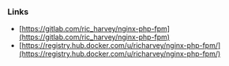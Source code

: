 
### Links
- [https://gitlab.com/ric_harvey/nginx-php-fpm](https://gitlab.com/ric_harvey/nginx-php-fpm)
- [https://registry.hub.docker.com/u/richarvey/nginx-php-fpm/](https://registry.hub.docker.com/u/richarvey/nginx-php-fpm/)
